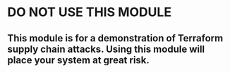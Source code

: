 # DO NOT USE THIS MODULE

## This module is for a demonstration of Terraform supply chain attacks. Using this module will place your system at great risk.
